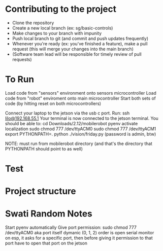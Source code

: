 # Contributing to the project

* Clone the repository
* Create a new local branch (ex: sg/basic-controls)
* Make changes to your branch with impunity
* Push local branch to git (and commit and push updates frequently)
* Whenever you're ready (ex: you've finished a feature), make a pull request (this will merge your changes into the main branch)
* (Software team lead will be responsible for timely review of pull requests)

# To Run

Load code from "sensors" environment onto sensors microcontroller
Load code from "robot" enviroment onto main microcontroller
Start both sets of code (by hitting reset on both microcontrollers)

Connect your laptop to the jetson via the usb c port. Run:
ssh lilo@192.168.55.1
Your terminal is now connected to the jetson terminal. You should be able to:
cd Downloads/2.12/mobilerobot
pyenv activate localization
sudo chmod 777 /dev/ttyACM0 
sudo chmod 777 /dev/ttyACM1
export PYTHONPATH=.
python ./vision/friday.py
(password is admin, btw)

NOTE: must run from mobilerobot directory (and that's the directory that PYTHONPATH should point to as well)

# Test

# Project structure

# Swati Random Notes

Start pyenv automatically
Give port permission: sudo chmod 777 /dev/ttyACM0
aka port itself dymanic (0, 1, 2)
order is open serial monitor on esp, it asks for a specific port, then before giving it permission to that port have to open that port on the jetson 
